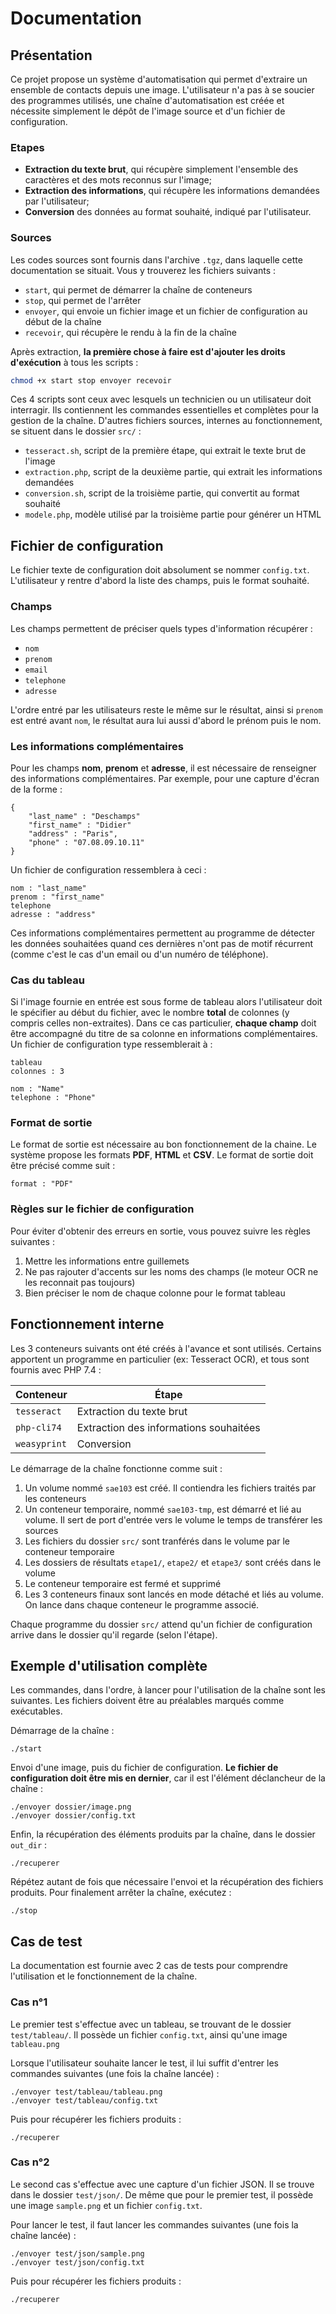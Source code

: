 # Documentation

## Présentation

Ce projet propose un système d'automatisation qui permet d'extraire un ensemble de contacts depuis une image. L'utilisateur n'a pas à se soucier des programmes utilisés, une chaîne d'automatisation est créée et nécessite simplement le dépôt de l'image source et d'un fichier de configuration.

### Etapes
 - **Extraction du texte brut**, qui récupère simplement l'ensemble des caractères et des mots reconnus sur l'image;
 - **Extraction des informations**, qui récupère les informations demandées par l'utilisateur;
 - **Conversion** des données au format souhaité, indiqué par l'utilisateur.

### Sources

Les codes sources sont fournis dans l'archive `.tgz`, dans laquelle cette documentation se situait. Vous y trouverez les fichiers suivants :
- `start`, qui permet de démarrer la chaîne de conteneurs
- `stop`, qui permet de l'arrêter
- `envoyer`, qui envoie un fichier image et un fichier de configuration au début de la chaîne
- `recevoir`, qui récupère le rendu à la fin de la chaîne

Après extraction, **la première chose à faire est d'ajouter les droits d'exécution** à tous les scripts :
```bash
chmod +x start stop envoyer recevoir
```

Ces 4 scripts sont ceux avec lesquels un technicien ou un utilisateur doit interragir. Ils contiennent les commandes essentielles et complètes pour la gestion de la chaîne. D'autres fichiers sources, internes au fonctionnement, se situent dans le dossier `src/` :
- `tesseract.sh`, script de la première étape, qui extrait le texte brut de l'image
- `extraction.php`, script de la deuxième partie, qui extrait les informations demandées
- `conversion.sh`, script de la troisième partie, qui convertit au format souhaité
- `modele.php`, modèle utilisé par la troisième partie pour générer un HTML


## Fichier de configuration

Le fichier texte de configuration doit absolument se nommer `config.txt`. L'utilisateur y rentre d'abord la liste des champs, puis le format souhaité. 

### Champs
Les champs permettent de préciser quels types d'information récupérer : 

- `nom`
- `prenom`
- `email`
- `telephone`
- `adresse`

L'ordre entré par les utilisateurs reste le même sur le résultat, ainsi si `prenom` est entré avant `nom`, le résultat aura lui aussi d'abord le prénom puis le nom.

### Les informations complémentaires

Pour les champs **nom**, **prenom** et **adresse**, il est nécessaire de renseigner des informations complémentaires. Par exemple, pour une capture d'écran de la forme :
```
{
    "last_name" : "Deschamps"
    "first_name" : "Didier"
    "address" : "Paris",
    "phone" : "07.08.09.10.11"
}
```

Un fichier de configuration ressemblera à ceci :

```
nom : "last_name"
prenom : "first_name"
telephone
adresse : "address"
```

Ces informations complémentaires permettent au programme de détecter les données souhaitées quand ces dernières n'ont pas de motif récurrent (comme c'est le cas d'un email ou d'un numéro de téléphone). 

### Cas du tableau

Si l'image fournie en entrée est sous forme de tableau alors l'utilisateur doit le spécifier au début du fichier, avec le nombre **total** de colonnes (y compris celles non-extraites). Dans ce cas particulier, **chaque champ** doit être accompagné du titre de sa colonne en informations complémentaires. Un fichier de configuration type ressemblerait à :

```
tableau
colonnes : 3

nom : "Name"
telephone : "Phone"
```

### Format de sortie

Le format de sortie est nécessaire au bon fonctionnement de la chaine. Le système propose les formats **PDF**, **HTML** et **CSV**. Le format de sortie doit être précisé comme suit :
```
format : "PDF"
```

### Règles sur le fichier de configuration

Pour éviter d'obtenir des erreurs en sortie, vous pouvez suivre les règles suivantes :
 1. Mettre les informations entre guillemets
 2. Ne pas rajouter d'accents sur les noms des champs (le moteur OCR ne les reconnait pas toujours)
 3. Bien préciser le nom de chaque colonne pour le format tableau

## Fonctionnement interne
Les 3 conteneurs suivants ont été créés à l'avance et sont utilisés. Certains apportent un programme en particulier (ex: Tesseract OCR), et tous sont fournis avec PHP 7.4 :

| Conteneur | Étape |
| - | - |
| `tesseract` | Extraction du texte brut |
| `php-cli74` | Extraction des informations souhaitées |
| `weasyprint` | Conversion |

Le démarrage de la chaîne fonctionne comme suit :
 1. Un volume nommé `sae103` est créé. Il contiendra les fichiers traités par les conteneurs
 2. Un conteneur temporaire, nommé `sae103-tmp`, est démarré et lié au volume. Il sert de port d'entrée vers le volume le temps de transférer les sources
 3. Les fichiers du dossier `src/` sont tranférés dans le volume par le conteneur temporaire
 4. Les dossiers de résultats `etape1/`, `etape2/` et `etape3/` sont créés dans le volume
 5. Le conteneur temporaire est fermé et supprimé
 6. Les 3 conteneurs finaux sont lancés en mode détaché et liés au volume. On lance dans chaque conteneur le programme associé.

Chaque programme du dossier `src/` attend qu'un fichier de configuration arrive dans le dossier qu'il regarde (selon l'étape).

## Exemple d'utilisation complète

Les commandes, dans l'ordre, à lancer pour l'utilisation de la chaîne sont les suivantes. Les fichiers doivent être au préalables marqués comme exécutables.

Démarrage de la chaîne :
```
./start
```

Envoi d'une image, puis du fichier de configuration. **Le fichier de configuration doit être mis en dernier**, car il est l'élément déclancheur de la chaîne :
```
./envoyer dossier/image.png
./envoyer dossier/config.txt
```

Enfin, la récupération des éléments produits par la chaîne, dans le dossier `out_dir` :
```
./recuperer
```

Répétez autant de fois que nécessaire l'envoi et la récupération des fichiers produits. Pour finalement arrêter la chaîne, exécutez :
```
./stop
```

## Cas de test

La documentation est fournie avec 2 cas de tests pour comprendre l'utilisation et le fonctionnement de la chaîne.

### Cas n°1

Le premier test s'effectue avec un tableau, se trouvant de le dossier `test/tableau/`. Il possède un fichier `config.txt`, ainsi qu'une image `tableau.png`

Lorsque l'utilisateur souhaite lancer le test, il lui suffit d'entrer les commandes suivantes (une fois la chaîne lancée) : 

```
./envoyer test/tableau/tableau.png
./envoyer test/tableau/config.txt
```

Puis pour récupérer les fichiers produits :

```
./recuperer
```

### Cas n°2

Le second cas s'effectue avec une capture d'un fichier JSON. Il se trouve dans le dossier `test/json/`. De même que pour le premier test, il possède une image `sample.png` et un fichier `config.txt`.

Pour lancer le test, il faut lancer les commandes suivantes (une fois la chaîne lancée) :

```
./envoyer test/json/sample.png
./envoyer test/json/config.txt
```

Puis pour récupérer les fichiers produits :

```
./recuperer
```